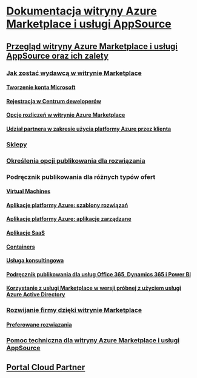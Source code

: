 # [Dokumentacja witryny Azure Marketplace i usługi AppSource](index.md)  

## [Przegląd witryny Azure Marketplace i usługi AppSource oraz ich zalety](./marketplace-publishers-guide.md)  

### [Jak zostać wydawcą w witrynie Marketplace](./become-publisher.md)  
#### [Tworzenie konta Microsoft](./guidelines.md)
#### [Rejestracja w Centrum deweloperów](./register-dev-center.md) 
#### [Opcje rozliczeń w witrynie Azure Marketplace](./billing-options-azure-marketplace.md)  
#### [Udział partnera w zakresie użycia platformy Azure przez klienta](./azure-partner-customer-usage-attribution.md)

### [Sklepy](./comparing-appsource-azure-marketplace.md)  

### [Określenia opcji publikowania dla rozwiązania](./determine-your-listing-type.md)  

### Podręcznik publikowania dla różnych typów ofert 
#### [Virtual Machines](./marketplace-virtual-machines.md)
#### [Aplikacje platformy Azure: szablony rozwiązań](./marketplace-solution-templates.md)
#### [Aplikacje platformy Azure: aplikacje zarządzane](./marketplace-managed-apps.md)
#### [Aplikacje SaaS](./marketplace-saas-applications-technical-publishing-guide.md) 
#### [Containers](./marketplace-containers.md)
#### [Usługa konsultingowa](./consulting-services.md)  
#### [Podręcznik publikowania dla usług Office 365, Dynamics 365 i Power BI](./appsource-offer-publishing-guide.md)
#### [Korzystanie z usługi Marketplace w wersji próbnej z użyciem usługi Azure Active Directory](./enable-trial-using-azure-ad.md)

### [Rozwijanie firmy dzięki witrynie Marketplace](./grow-your-business-with-azure-marketplace.md)  
#### [Preferowane rozwiązania](./preferred-solutions.md) 

### [Pomoc techniczna dla witryny Azure Marketplace i usługi AppSource](./support-azure-marketplace.md)  

## [Portal Cloud Partner](./cloud-partner-portal/cloud-partner-portal-what-is-the-cloud-partner-portal.md)  
